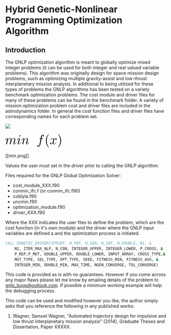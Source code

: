 Hybrid Genetic-Nonlinear Programming Optimization Algorithm
====



## Introduction

The GNLP optimization algorithm is meant to globally optimize mixed integer problems (it can be used for both integer and real valued variable problems).  This algorithm was originally design for space mission design problems, such as optimizing multiple gravity-assist and low-thrust interplanetary mission analysis.  In additional to being utilized for these types of problems the GNLP algorithms has been tested on a variety benchmark optimization problems.  The cost module and driver files for many of these problems can be found in the benchmark folder.  A variety of mission optimization problem cost and driver files are included in the astrodynamics folder.  In general the cost function files and driver files have corresponding names for each problem set.

[min]: https://github.com/sam-wagner/GNLP/min.png
![](https://github.com/sam-wagner/GNLP/blob/master/min.png=175x42)

<img src="https://github.com/sam-wagner/GNLP/blob/master/min.png" width="175px" height="42px" />

[[min.png]]


Values the user must set in the driver prior to calling the GNLP algorithm:






Files required for the GNLP Global Optimization Solver:
* cost_module_XXX.f90 
* conmin_ifc.f (or conmin_ifc.f90)
* coblyla.f90 
* uncmin.f90
* optimization_module.f90
* driver_XXX.f90

Where the XXX indicates the user files to define the problem, which are the cost function (in it's own module) and the driver where the GNLP input variables are defined a and the optimization process is initiated.

```fortran
CALL GENETIC_DRIVER(IPRINT, N_POP, N_GEN, N_INT, N_DOUBLE, N1, &
    N2, ITER_MAX_NLP, N_CON, INTEGER_UPPER, INTEGER_LOWER, P_CROSS, &
    P_REP,P_MUT, DOUBLE_UPPER, DOUBLE_LOWER, INPUT_ARRAY, CROSS_TYPE,&
    MUT_TYPE, SEL_TYPE, OPT_TYPE, SEED, FITNESS_MIN, FITNESS_AVG, &
    INTEGER_MIN, DOUBLE_MIN, MAX_TIME, NGEN_CONVERGE, TOL_CONVERGE)
```





This code is provided as is with no guarantees.  However if you come across any major flaws please let me know by emailing details of the problem to gnlp_bugs@outlook.com.  If possible a minimum working example will help the debugging process.

This code can be used and modified however you like, the author simply asks that you reference the following in any published works:

1. Wagner, Samuel Wagner, "Automated trajectory design for impulsive and low thrust interplanetary mission analysis" (2014), Graduate Theses and Dissertation, Paper XXXXX.
